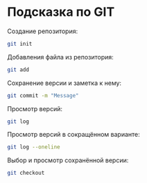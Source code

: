 # Подсказка по GIT

Создание репозитория:
```sh
git init
```
Добавления файла из репозитория:
```sh
git add
```
Сохранение версии и заметка к нему:
```sh
git commit -m "Message"
```
Просмотр версий:
```sh
git log
```
Просмотр версий в сокращённом варианте:
```sh
git log --oneline
```
Выбор и просмотр сохранённой версии:
```sh
git checkout
```